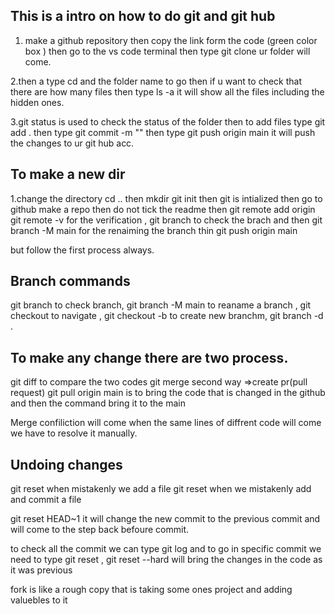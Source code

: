 This is a intro on how to do git and git hub
-----------------------------------------------

1. make a github repository then copy the link form the code (green color box ) then go to the vs code terminal then 
type git clone <paste the link> ur folder will come.

2.then a type cd and the folder name to go then if u want to check that there are how many files then type ls -a it will
show all the files including the hidden ones.

3.git status is used to check the status of the folder then to add files type git add . then type git commit -m "<any reason of changing or adding new things>"  then type git push origin main it will push the changes to ur git hub acc.


To make a new dir
---------------------
1.change the directory cd .. then mkdir <directory name> git init then git is intialized then go to github make a repo then do not tick the readme then git remote add origin <link of the repo> git remote -v for the verification , git branch to check the brach and then git branch -M main for the renaiming the branch thin git push origin main 

but follow the first process always.


Branch commands
-------------------
git branch to check branch, git branch -M main to reaname a branch , git checkout <branch name > to navigate , git checkout -b <new branch name> to create new branchm, git branch -d <branch name>.

To make any change there are two process.
--------------------------------------------
git diff <branch name> to compare the two codes
git merge <branch name>
second way =>create pr(pull request)
git pull origin main is to bring the code that is changed in the github and  then the command bring it to the main

Merge confiliction will come when the same lines of diffrent code will come we have to resolve it manually.

Undoing changes
------------------
git reset <file name> when mistakenly we add a file
git reset when we mistakenly add and commit a file

git reset HEAD~1 it will  change the new commit to the previous commit and will come to the step back befoure commit.

to check all the commit we  can type git log
and to go in specific  commit we need to type git reset <commit hash code> , git reset --hard <commit hash code > will bring the changes in the code as it was previous 

fork is like a rough copy that is taking some ones project and adding valuebles to it 
